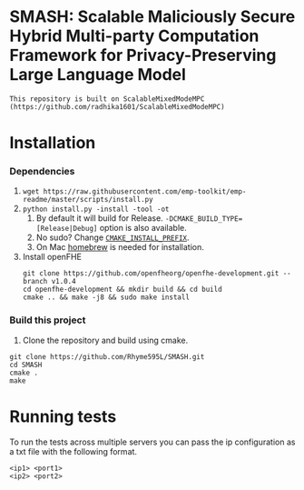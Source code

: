 # SMASH: Scalable Maliciously Secure Hybrid Multi-party Computation Framework for Privacy-Preserving Large Language Model
    This repository is built on ScalableMixedModeMPC (https://github.com/radhika1601/ScalableMixedModeMPC)

# Installation

### Dependencies

1. `wget https://raw.githubusercontent.com/emp-toolkit/emp-readme/master/scripts/install.py`
2. `python install.py -install -tool -ot`
    1. By default it will build for Release. `-DCMAKE_BUILD_TYPE=[Release|Debug]` option is also available.
    2. No sudo? Change [`CMAKE_INSTALL_PREFIX`](https://cmake.org/cmake/help/v2.8.8/cmake.html#variable%3aCMAKE_INSTALL_PREFIX).
    3. On Mac [homebrew](https://brew.sh/) is needed for installation. 
3. Install openFHE
    ```console
    git clone https://github.com/openfheorg/openfhe-development.git --branch v1.0.4
    cd openfhe-development && mkdir build && cd build
    cmake .. && make -j8 && sudo make install
    ```
### Build this project

1. Clone the repository and build using cmake.

```console
git clone https://github.com/Rhyme595L/SMASH.git
cd SMASH
cmake .
make
```

# Running tests

To run the tests across multiple servers you can pass the ip configuration as a txt file with the following format.

```
<ip1> <port1>
<ip2> <port2>
```
